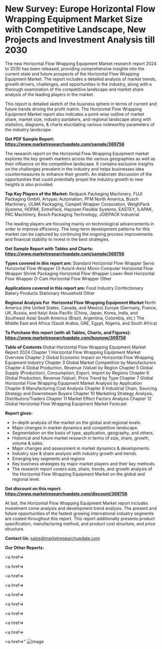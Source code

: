 # New Survey: Europe Horizontal Flow Wrapping Equipment Market Size with Competitive Landscape, New Projects and Investment Analysis till 2030

The new Horizontal Flow Wrapping Equipment Market research report 2024 to 2030 has been released, providing comprehensive insights into the current state and future prospects of the Horizontal Flow Wrapping Equipment Market. The report includes a detailed analysis of market trends, growth drivers, challenges, and opportunities in the industry, along with a thorough examination of the competitive landscape and market share analysis of the leading players in the market.

This report is detailed sketch of the business sphere in terms of current and future trends driving the profit matrix. The Horizontal Flow Wrapping Equipment Market report also indicates a point-wise outline of market share, market size, industry partakers, and regional landscape along with statistics, diagrams, &amp; charts elucidating various noteworthy parameters of the industry landscape.

<strong><b>Get PDF Sample Report: <a href=https://www.marketresearchupdate.com/sample/369756>https://www.marketresearchupdate.com/sample/369756</a></b></strong>

The research report on the Horizontal Flow Wrapping Equipment market explores the key growth markers across the various geographies as well as their influence on the competitive landscape. It contains exclusive insights on the challenges prevalent in the industry and helps businesses idea countermeasures to enhance their growth. An elaborate discussion of the opportunities that could potentially propel the industry growth to new heights is also provided.

<strong><b>Top Key Players of the Market:
</b></strong>Redpack Packaging Machinery, FUJI Packaging GmbH, Artypac Automation, PFM North America, Busch Machinery, ULMA Packaging, Campell Wrapper Corporation, WeighPack Systems, HOPAK, EntrePack, Hayssen Flexible Systems, EASTEY, ILAPAK, PAC Machinery, Bosch Packaging Technology, JOIEPACK Industrial<strong><b>
</b></strong>

The leading players are focusing mainly on technological advancements in order to improve efficiency. The long-term development patterns for this market can be captured by continuing the ongoing process improvements and financial stability to invest in the best strategies.

<strong><b>Get Sample Report with Tables and Charts: <a href=https://www.marketresearchupdate.com/sample/369756>https://www.marketresearchupdate.com/sample/369756</a></b></strong>

<strong><b>Types covered in this report are:
</b></strong>Standard Horizontal Flow Wrapper
Servo Horizontal Flow Wrapper (3-Axis/4-Axis)
Micro-Computer Horizontal Flow Wrapper
Shrink Packaging Horizontal Flow Wrapper
Lower-Reel Horizontal Flow Wrapper
D-Cam Horizontal Flow Wrapper
Other<strong><b>
</b></strong>

<strong><b>Applications covered in this report are:
</b></strong>Food Industry
Confectionary
Bakery Products
Stationary
Household
Other<strong><b>
</b></strong>

<strong><b>Regional Analysis For  Horizontal Flow Wrapping Equipment Market</b></strong><strong><b>
</b></strong>North America (the United States, Canada, and Mexico)
Europe (Germany, France, UK, Russia, and Italy)
Asia-Pacific (China, Japan, Korea, India, and Southeast Asia)
South America (Brazil, Argentina, Colombia, etc.)
The Middle East and Africa (Saudi Arabia, UAE, Egypt, Nigeria, and South Africa)

<strong><b>To Purchase this report (with all Tables, Charts, and Figures): <a href=https://www.marketresearchupdate.com/buynow/369756>https://www.marketresearchupdate.com/buynow/369756</a></b></strong>

<strong><b>Table of Contents</b></strong><strong><b>
</b></strong>Global Horizontal Flow Wrapping Equipment Market Report 2024
Chapter 1 Horizontal Flow Wrapping Equipment Market Overview
Chapter 2 Global Economic Impact on Horizontal Flow Wrapping Equipment Industry
Chapter 3 Global Market Competition by Manufacturers
Chapter 4 Global Production, Revenue (Value) by Region
Chapter 5 Global Supply (Production), Consumption, Export, Import by Regions
Chapter 6 Global Production, Revenue (Value), Price Trend by Type
Chapter 7 Global Horizontal Flow Wrapping Equipment Market Analysis by Application
Chapter 8 Manufacturing Cost Analysis
Chapter 9 Industrial Chain, Sourcing Strategy and Downstream Buyers
Chapter 10 Marketing Strategy Analysis, Distributors/Traders
Chapter 11 Market Effect Factors Analysis
Chapter 12 Global Horizontal Flow Wrapping Equipment Market Forecast

<strong><b>Report gives:</b></strong>

- In-depth analysis of the market on the global and regional levels.
- Major changes in market dynamics and competitive landscape.
- Segmentation on the basis of type, application, geography, and others.
- Historical and future market research in terms of size, share, growth, volume &amp; sales.
- Major changes and assessment in market dynamics &amp; developments.
- Industry size &amp; share analysis with industry growth and trends.
- Emerging key segments and regions
- Key business strategies by major market players and their key methods.
- The research report covers size, share, trends, and growth analysis of the Horizontal Flow Wrapping Equipment Market on the global and regional level.

<strong><b>Get discount on this report: <a href=https://www.marketresearchupdate.com/discount/369756>https://www.marketresearchupdate.com/discount/369756</a></b></strong>

At last, the Horizontal Flow Wrapping Equipment Market report includes investment come analysis and development trend analysis. The present and future opportunities of the fastest growing international industry segments are coated throughout this report. This report additionally presents product specification, manufacturing method, and product cost structure, and price structure.

<strong><b>Contact Us:
</b></strong>sales@marketresearchupdate.com

<strong>Our Other Reports:</strong>

<a href=></a>

<a href=></a>

<a href=></a>

<a href=></a>

<a href=></a>

<a href=></a>

<a href=></a>

<a href=></a>

<a href=></a>

<a href=></a>"
![image](https://github.com/Gayatrikarjule/Market-Analysis-360/assets/97346546/f21f6d27-6cc1-4e20-840b-a701d7a323d7)
